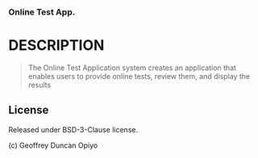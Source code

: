 ### Online Test App.

# DESCRIPTION

> The Online Test Application system creates an application that enables users to provide online tests, review them, and display the results



## License

Released under BSD-3-Clause license.

(c) Geoffrey Duncan Opiyo
